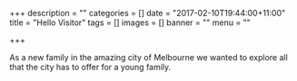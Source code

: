 +++
description = ""
categories = []
date = "2017-02-10T19:44:00+11:00"
title = "Hello Visitor"
tags = []
images = []
banner = ""
menu = ""

+++

As a new family in the amazing city of Melbourne we wanted to explore all that the city has to offer for a young family.